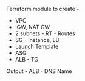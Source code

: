 Terraform module to create -
 - VPC
 - IGW, NAT GW
 - 2 subnets - RT - Routes
 - SG - Instance, LB
 - Launch Template
 - ASG
 - ALB - TG

Output - ALB - DNS Name

